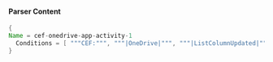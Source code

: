 #### Parser Content
```Java
{
Name = cef-onedrive-app-activity-1
  Conditions = [ """CEF:""", """|OneDrive|""", """|ListColumnUpdated|""" ]
}
```